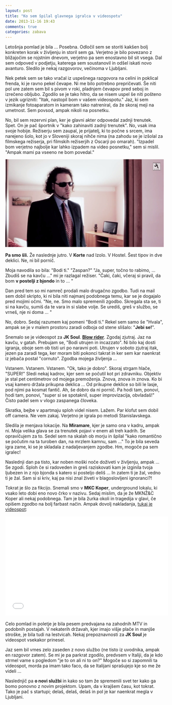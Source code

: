 ```yaml
---
layout: post
title: "Ko sem špilal glavnega igralca v videospotu"
date: 2013-11-16 19:43
comments: true
categories: zabava
---
```

Letošnja pomlad je bila … Posebna. Odločil sem se storiti kakšen bolj konkreten korak v življenju in storil sem ga. Verjetno je bilo povezano z bližajočim se rojstnim dnevom, verjetno pa sem enostavno bil sit vsega. Dal sem odpoved v podjetju, katerega sem soustanovil in odšel iskati novo avanturo. Sledilo je nekaj razgovorov, večinoma v Ljubljani.

Nek petek sem se tako vračal iz uspešnega razgovora na celini in poklical frenda, ki je ravno pekel čevape. Ni me bilo potrebno prepričevati. Še niti pol ure zatem sem bil s pivom v roki, pladnjem čevapov pred seboj in izrečeno obljubo. Zgodilo se je tako hitro, da se nisem uspel še niti pošteno v jezik ugrizniti: "Itak, nastopil bom v vašem videospotu." Jaz, ki sem izmikanje fotoaparatom in kameram tako natreniral, da že skoraj meji na umetnost. Sem povsod, ampak nikoli na posnetku.

No, bil sem rezervni plan, ker je glavni akter odpovedal zadnji trenutek. Spet. On je pač športnik v "kako zahinaviti zadnji trenutek". No, vsak ima svoje hobije. Režiserju sem zaupal, je prijatelj, ki to počne s srcem, ima narejeno šolo, kot jo v Sloveniji skoraj nihče nima (na zahodu se je izšolal za filmskega režiserja, pri filmskih režiserjih z Oscarji po omarah). "Izpadel bom verjetno najbolje kar lahko izpadem na video posnetku," sem si mislil. "Ampak mami pa vseeno ne bom povedal."

![image](/images/2013/marko-mclion-in-blowrider.jpg)

**Pa smo šli.** Že naslednje jutro. V **Korte** nad Izolo. V Hostel. Šest tipov in dve deklici. Ne, ni bil pornič.

Moja navodila so bila: "Bodi ti." "Zaspan?" "Ja, super, točno to rabimo, … Zbudiš se na kavču …" mi je razlagal režiser. "Čaki, čaki, včeraj si pravil, da bom **v postelji z bjondo** in to … " 

Dan pred tem so mi namreč prodali malo drugačno zgodbo. Tudi na mail sem dobil skripto, ki ni bila niti najmanj podobnega temu, kar se je dogajalo pred mojimi očmi. "Ne, ne. Smo malo spremenili zgodbo. Skregala sta se, ti si na kavču, sumiš da te vara in si slabe volje. Se urediš, greš v službo, se vrneš, nje ni doma ... " 

No, dobro. Sedaj razumem kaj pomeni "Bodi ti." Rekel sem samo še "Hvala", ampak se je v malem prostoru zaradi odboja od stene slišalo: "**Jebi se!**".

Snemalo se je videospot za **JK Soul**. **[Blow rider](http://j.mp/18dpTSp)**. Zgodaj zjutraj. Jaz na kavču, v gatah. Prebujam se, "Bodi utrujen in incazzato". Ni bilo kaj dosti igranja, oboje sem ob tisti uri po naravni poti. Utrujen v soboto zjutraj itak, jezen pa zaradi tega, ker moram biti pokonci takrat in ker sem kar naenkrat iz jebača postal "cornuto". Zgodba mojega življenja ...

Vstanem. Vstanem. Vstanem. "Ok, tako je dobro". Skoraj strgam hlače, "SUPER!" Sledi nekaj kadrov, kjer sem se počutil kot pri zdravniku. Objektiv je stal pet centimetrov od mojega premoženja. Znova, znova in znova. Ko bi vsaj kamero držala prikupna deklica … Od prikupne deklice so bili le lasje, pod njimi pa kosmat fantič. Ah, še dobro da ni pornič. Pa hodi tam, ponovi, hodi tam, ponovi, "super si se spotaknil, super improvizacija, obvladaš!" Čisto padel sem v vlogo zaspanega človeka. 

Skratka, bejbe v apartmaju sploh videl nisem. Lažem. Par klofut sem dobil off camera. Ne vem zakaj. Verjetno je igrala po metodi Stanislavskega. 

Sledila je menjava lokacije. Na **Miramare**, kjer je samo ona v kadru, ampak ni. Moja velika glava se za trenutek pojavi v enem ali treh kadrih. Se opravičujem za to. Sedel sem na skalah ob morju in špilal "kako romantično se počutim na ta turoben dan, na mrzlem kamnu, sam …" To je bila seveda igra zame, ki se je skladala z nadaljevanjem zgodbe. Hm, mogoče pa sem igralec! 

Naslednji dan pa tisto, kar noben moški noče doživeti v življenju, ampak … Se zgodi. Sploh če si radoveden in greš raziskovati kam je izginila tvoja ljubezen in z njo bjonda s katero si posteljo deliš ... In zatem ti je žal, vedno ti je žal. Sam si si kriv, kaj pa nisi znal živeti v blagoslovljeni ignoranci?! 

Tokrat je šlo za fikcijo. Snemali smo v **MKC Koper**, underground lokalu, ki vsako leto dobi eno novo črko v nazivu. Sedaj mislim, da je že MKNŽ&C Koper ali nekaj podobnega. Tam je bila žurka okoli in tragedija v glavi, če opišem zgodbo na bolj farbast način. Ampak dovolj nakladanja, [tukaj je videospot](http://j.mp/18dpTSp):

<iframe width="518" height="315" src="//www.youtube.com/embed/H-L1S1Qd2Ec?rel=0" frameborder="0" allowfullscreen></iframe>

Celo pomlad in poletje je bila pesem predvajana na zahodnih MTV in podobnih postajah. V nekaterih državah, kjer imajo višje plače in manjše stroške, je bila tudi na lestvicah. Nekaj prepoznavnosti za **JK Soul** je videospot vsekakor prinesel. 

Jaz sem bil vmes zelo zaseden z novo službo (ne tisto iz uvodnika, ampak en razgovor zatem). Se mi je pa parkrat zgodilo, predvsem v Italiji, da je kdo strmel vame s pogledom "je to on ali ni to on?" Mogoče so si zapomnili ta videospot, morda pa imam tako faco, da se Italijani sprašujejo kje so me že videli … 

Naslednjič pa **o novi službi** in kako so tam že spremenili svet ter kako ga bomo ponovno z novim projektom. Upam, da v krajšem času, kot tokrat. Tako je pač s startupi; delaš, delaš, delaš in pol je kar naenkrat megla v Ljubljani.
